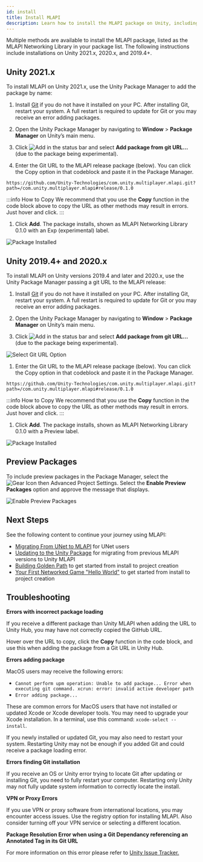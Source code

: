 ```yaml
---
id: install
title: Install MLAPI
description: Learn how to install the MLAPI package on Unity, including instructions for 2019.4+, 2020.x, and 2021.x. The package installs as MLAPI Networking Library.
---
```


Multiple methods are available to install the MLAPI package, listed as the MLAPI Networking Library in your package list. The following instructions include installations on Unity 2021.x, 2020.x, and 2019.4+.

## Unity 2021.x

To install MLAPI on Unity 2021.x, use the Unity Package Manager to add the package by name:

1. Install [Git](https://git-scm.com/) if you do not have it installed on your PC. After installing Git, restart your system. A full restart is required to update for Git or you may receive an error adding packages.

1. Open the Unity Package Manager by navigating to **Window** > **Package Manager** on Unity’s main menu.
1. Click ![Add](/img/add.png) in the status bar and select **Add package from git URL...** (due to the package being experimental).
1. Enter the Git URL to the MLAPI release package (below). You can click the Copy option in that codeblock and paste it in the Package Manager.

  ```
  https://github.com/Unity-Technologies/com.unity.multiplayer.mlapi.git?path=/com.unity.multiplayer.mlapi#release/0.1.0
  ```

  :::info How to Copy
  We recommend that you use the **Copy** function in the code block above to copy the URL as other methods may result in errors. Just hover and click.
  :::

1. Click **Add**. The package installs, shown as MLAPI Networking Library 0.1.0 with an Exp (experimental) label.

  ![Package Installed](/img/install/install-0-1-0-2021.png)

## Unity 2019.4+ and 2020.x

To install MLAPI on Unity versions 2019.4 and later and 2020.x, use the Unity Package Manager passing a git URL to the MLAPI release:

1. Install [Git](https://git-scm.com/) if you do not have it installed on your PC. After installing Git, restart your system. A full restart is required to update for Git or you may receive an error adding packages.

1. Open the Unity Package Manager by navigating to **Window** > **Package Manager** on Unity’s main menu.
1. Click ![Add](/img/add.png) in the status bar and select **Add package from git URL...** (due to the package being experimental).

  ![Select Git URL Option](/img/install/install-git.png)

1. Enter the Git URL to the MLAPI release package (below). You can click the Copy option in that codeblock and paste it in the Package Manager.

  ```
  https://github.com/Unity-Technologies/com.unity.multiplayer.mlapi.git?path=/com.unity.multiplayer.mlapi#release/0.1.0
  ```

  :::info How to Copy
  We recommend that you use the **Copy** function in the code block above to copy the URL as other methods may result in errors. Just hover and click.
  :::

1. Click **Add**. The package installs, shown as MLAPI Networking Library 0.1.0 with a Preview label.

  ![Package Installed](/img/install/install-0-1-0-git.png)

## Preview Packages
To include preview packages in the Package Manager, select the ![Gear Icon](/img/gear.png) then Advanced Project Settings. Select the **Enable Preview Packages** option and approve the message that displays.

![Enable Preview Packages](/img/install/install-preview-pkg.png)

## Next Steps

See the following content to continue your journey using MLAPI:

* [Migrating From UNet to MLAPI](migratingtomlapi.md) for UNet users
* [Updating to the Unity Package](migratingfrommlapi.md) for migrating from previous MLAPI versions to Unity MLAPI
* [Building Golden Path](../tutorials/goldenpath.md) to get started from install to project creation
* [Your First Networked Game "Hello World"](../tutorials/helloworldintro.md) to get started from install to project creation

## Troubleshooting

**Errors with incorrect package loading**

If you receive a different package than Unity MLAPI when adding the URL to Unity Hub, you may have not correctly copied the GitHub URL. 

Hover over the URL to copy, click the **Copy** function in the code block, and use this when adding the package from a Git URL in Unity Hub.

**Errors adding package**

MacOS users may receive the following errors:

* `Cannot perform upm operation: Unable to add package... Error when executing git command. xcrun: error: invalid active developer path`
* `Error adding package...`

These are common errors for MacOS users that have not installed or updated Xcode or Xcode developer tools. You may need to upgrade your Xcode installation. In a terminal, use this command: `xcode-select --install`.

If you newly installed or updated Git, you may also need to restart your system. Restarting Unity may not be enough if you added Git and could receive a package loading error.

**Errors finding Git installation**

If you receive an OS or Unity error trying to locate Git after updating or installing Git, you need to fully restart your computer. Restarting only Unity may not fully update system information to correctly locate the install.

**VPN or Proxy Errors**

If you use VPN or proxy software from international locations, you may encounter access issues. Use the registry option for installing MLAPI. Also consider turning off your VPN service or selecting a different location.

**Package Resolution Error when using a Git Dependancy referencing an Annotated Tag in its Git URL**

For more information on this error please refer to [Unity Issue Tracker.](https://issuetracker.unity3d.com/issues/package-resolution-error-when-using-a-git-dependency-referencing-an-annotated-tag-in-its-git-url)
